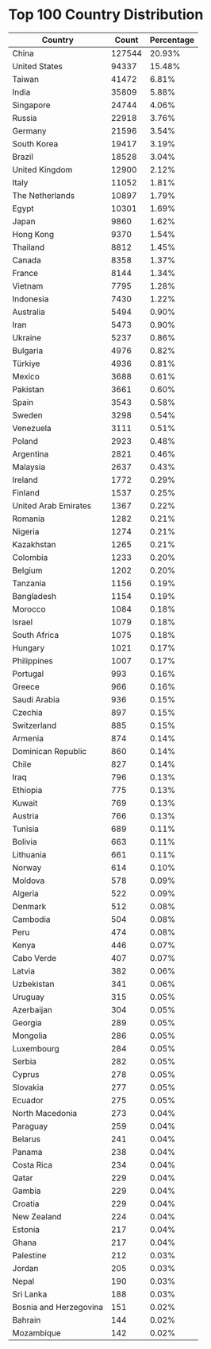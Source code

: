 # Top 100 Country Distribution
| Country | Count | Percentage |
|----|----|----|
| China | 127544 | 20.93% |
| United States | 94337 | 15.48% |
| Taiwan | 41472 | 6.81% |
| India | 35809 | 5.88% |
| Singapore | 24744 | 4.06% |
| Russia | 22918 | 3.76% |
| Germany | 21596 | 3.54% |
| South Korea | 19417 | 3.19% |
| Brazil | 18528 | 3.04% |
| United Kingdom | 12900 | 2.12% |
| Italy | 11052 | 1.81% |
| The Netherlands | 10897 | 1.79% |
| Egypt | 10301 | 1.69% |
| Japan | 9860 | 1.62% |
| Hong Kong | 9370 | 1.54% |
| Thailand | 8812 | 1.45% |
| Canada | 8358 | 1.37% |
| France | 8144 | 1.34% |
| Vietnam | 7795 | 1.28% |
| Indonesia | 7430 | 1.22% |
| Australia | 5494 | 0.90% |
| Iran | 5473 | 0.90% |
| Ukraine | 5237 | 0.86% |
| Bulgaria | 4976 | 0.82% |
| Türkiye | 4936 | 0.81% |
| Mexico | 3688 | 0.61% |
| Pakistan | 3661 | 0.60% |
| Spain | 3543 | 0.58% |
| Sweden | 3298 | 0.54% |
| Venezuela | 3111 | 0.51% |
| Poland | 2923 | 0.48% |
| Argentina | 2821 | 0.46% |
| Malaysia | 2637 | 0.43% |
| Ireland | 1772 | 0.29% |
| Finland | 1537 | 0.25% |
| United Arab Emirates | 1367 | 0.22% |
| Romania | 1282 | 0.21% |
| Nigeria | 1274 | 0.21% |
| Kazakhstan | 1265 | 0.21% |
| Colombia | 1233 | 0.20% |
| Belgium | 1202 | 0.20% |
| Tanzania | 1156 | 0.19% |
| Bangladesh | 1154 | 0.19% |
| Morocco | 1084 | 0.18% |
| Israel | 1079 | 0.18% |
| South Africa | 1075 | 0.18% |
| Hungary | 1021 | 0.17% |
| Philippines | 1007 | 0.17% |
| Portugal | 993 | 0.16% |
| Greece | 966 | 0.16% |
| Saudi Arabia | 936 | 0.15% |
| Czechia | 897 | 0.15% |
| Switzerland | 885 | 0.15% |
| Armenia | 874 | 0.14% |
| Dominican Republic | 860 | 0.14% |
| Chile | 827 | 0.14% |
| Iraq | 796 | 0.13% |
| Ethiopia | 775 | 0.13% |
| Kuwait | 769 | 0.13% |
| Austria | 766 | 0.13% |
| Tunisia | 689 | 0.11% |
| Bolivia | 663 | 0.11% |
| Lithuania | 661 | 0.11% |
| Norway | 614 | 0.10% |
| Moldova | 578 | 0.09% |
| Algeria | 522 | 0.09% |
| Denmark | 512 | 0.08% |
| Cambodia | 504 | 0.08% |
| Peru | 474 | 0.08% |
| Kenya | 446 | 0.07% |
| Cabo Verde | 407 | 0.07% |
| Latvia | 382 | 0.06% |
| Uzbekistan | 341 | 0.06% |
| Uruguay | 315 | 0.05% |
| Azerbaijan | 304 | 0.05% |
| Georgia | 289 | 0.05% |
| Mongolia | 286 | 0.05% |
| Luxembourg | 284 | 0.05% |
| Serbia | 282 | 0.05% |
| Cyprus | 278 | 0.05% |
| Slovakia | 277 | 0.05% |
| Ecuador | 275 | 0.05% |
| North Macedonia | 273 | 0.04% |
| Paraguay | 259 | 0.04% |
| Belarus | 241 | 0.04% |
| Panama | 238 | 0.04% |
| Costa Rica | 234 | 0.04% |
| Qatar | 229 | 0.04% |
| Gambia | 229 | 0.04% |
| Croatia | 229 | 0.04% |
| New Zealand | 224 | 0.04% |
| Estonia | 217 | 0.04% |
| Ghana | 217 | 0.04% |
| Palestine | 212 | 0.03% |
| Jordan | 205 | 0.03% |
| Nepal | 190 | 0.03% |
| Sri Lanka | 188 | 0.03% |
| Bosnia and Herzegovina | 151 | 0.02% |
| Bahrain | 144 | 0.02% |
| Mozambique | 142 | 0.02% |
